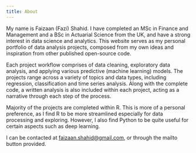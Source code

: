 ```yaml
---
title: About
---
```


My name is Faizaan (Fazi) Shahid. I have completed an MSc in Finance and Management and a BSc in Actuarial Science from the UK, and have a strong interest in data science and analytics. This website serves as my personal portfolio of data analysis projects, composed from my own ideas and inspiration from other published open-source code. 

Each project workflow comprises of data cleaning, exploratory data analysis, and applying various predictive (machine learning) models. The projects range across a variety of topics and data types, including regression, classification and time series analysis. Along with the complete code, a written analysis is also included within each project, acting as a narrative through each step of the process. 

Majority of the projects are completed within R. This is more of a personal preference, as I find R to be more streamlined especially for data processing and exploring. However, I also find Python to be quite useful for certain aspects such as deep learning. 

I can be contacted at faizaan.shahid@gmail.com, or through the mailto button provided.